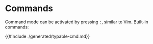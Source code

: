 # Commands

Command mode can be activated by pressing `:`, similar to Vim. Built-in
commands:

{{#include ./generated/typable-cmd.md}}
